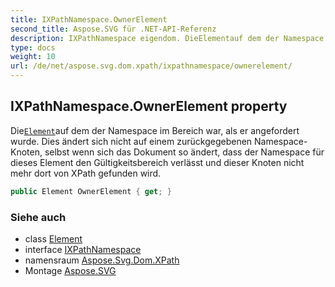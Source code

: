 ```yaml
---
title: IXPathNamespace.OwnerElement
second_title: Aspose.SVG für .NET-API-Referenz
description: IXPathNamespace eigendom. DieElementauf dem der Namespace im Bereich war als er angefordert wurde. Dies ändert sich nicht auf einem zurückgegebenen NamespaceKnoten selbst wenn sich das Dokument so ändert dass der Namespace für dieses Element den Gültigkeitsbereich verlässt und dieser Knoten nicht mehr dort von XPath gefunden wird.
type: docs
weight: 10
url: /de/net/aspose.svg.dom.xpath/ixpathnamespace/ownerelement/
---
```

## IXPathNamespace.OwnerElement property

Die[`Element`](../../../aspose.svg.dom/element/)auf dem der Namespace im Bereich war, als er angefordert wurde. Dies ändert sich nicht auf einem zurückgegebenen Namespace-Knoten, selbst wenn sich das Dokument so ändert, dass der Namespace für dieses Element den Gültigkeitsbereich verlässt und dieser Knoten nicht mehr dort von XPath gefunden wird.

```csharp
public Element OwnerElement { get; }
```

### Siehe auch

* class [Element](../../../aspose.svg.dom/element/)
* interface [IXPathNamespace](../)
* namensraum [Aspose.Svg.Dom.XPath](../../ixpathnamespace/)
* Montage [Aspose.SVG](../../../)


